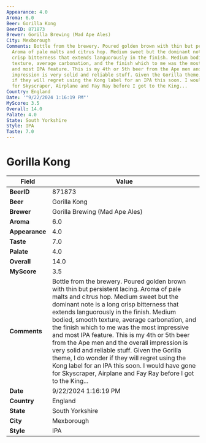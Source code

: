 ```yaml
---
Appearance: 4.0
Aroma: 6.0
Beer: Gorilla Kong
BeerID: 871873
Brewer: Gorilla Brewing (Mad Ape Ales)
City: Mexborough
Comments: Bottle from the brewery. Poured golden brown with thin but persistent lacing.
  Aroma of pale malts and citrus hop. Medium sweet but the dominant note is a long
  crisp bitterness that extends languorously in the finish. Medium bodied, smooth
  texture, average carbonation, and the finish which to me was the most impressive
  and most IPA feature. This is my 4th or 5th beer from the Ape men and the overall
  impression is very solid and reliable stuff. Given the Gorilla theme, I do wonder
  if they will regret using the Kong label for an IPA this soon. I would have gone
  for Skyscraper, Airplane and Fay Ray before I got to the King...
Country: England
Date: '"9/22/2024 1:16:19 PM"'
MyScore: 3.5
Overall: 14.0
Palate: 4.0
State: South Yorkshire
Style: IPA
Taste: 7.0
---
```


# Gorilla Kong

| Field         | Value |
|---------------|-------|
| **BeerID** | 871873 |
| **Beer** | Gorilla Kong |
| **Brewer** | Gorilla Brewing (Mad Ape Ales) |
| **Aroma** | 6.0 |
| **Appearance** | 4.0 |
| **Taste** | 7.0 |
| **Palate** | 4.0 |
| **Overall** | 14.0 |
| **MyScore** | 3.5 |
| **Comments** | Bottle from the brewery. Poured golden brown with thin but persistent lacing. Aroma of pale malts and citrus hop. Medium sweet but the dominant note is a long crisp bitterness that extends languorously in the finish. Medium bodied, smooth texture, average carbonation, and the finish which to me was the most impressive and most IPA feature. This is my 4th or 5th beer from the Ape men and the overall impression is very solid and reliable stuff. Given the Gorilla theme, I do wonder if they will regret using the Kong label for an IPA this soon. I would have gone for Skyscraper, Airplane and Fay Ray before I got to the King... |
| **Date** | 9/22/2024 1:16:19 PM |
| **Country** | England |
| **State** | South Yorkshire |
| **City** | Mexborough |
| **Style** | IPA |
